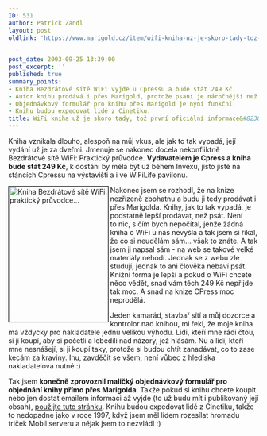 ```yaml
---
ID: 531
author: Patrick Zandl
layout: post
oldlink: 'https://www.marigold.cz/item/wifi-kniha-uz-je-skoro-tady-toz-prvni-oficialni-informace

  '
post_date: 2003-09-25 13:39:00
post_excerpt: ''
published: true
summary_points:
- Kniha Bezdrátové sítě WiFi vyjde u Cpressu a bude stát 249 Kč.
- Autor knihu prodává i přes Marigold, protože psaní je náročnější než prodej.
- Objednávkový formulář pro knihu přes Marigold je nyní funkční.
- Knihu budou expedovat lidé z Cinetiku.
title: WiFi kniha už je skoro tady, tož první oficiální informace&#8230;
---
```


<p>
Kniha vznikala dlouho, alespoň na můj vkus, ale jak to tak vypadá, její vydání už je za dveřmi. Jmenuje se nakonec docela nekonfliktně Bezdrátové sítě WiFi: Praktický průvodce. <STRONG>Vydavatelem je Cpress a kniha bude stát 249 Kč</STRONG>, k dostání by měla být už během Invexu, jisto jistě na stáncích Cpressu na výstavišti a i ve WiFiLife pavilonu. </p>

<p>
<IMG height=273 alt="Kniha Bezdrátové sítě WiFi: praktický průvodce..." src="/wp-content/uploads/wifikniha.jpg" width=200 align=left border=1>Nakonec jsem se rozhodl, že na knize nezřízeně zbohatnu a budu ji tedy prodávat i přes Marigolda. Knihy, jak to tak vypadá, je podstatně lepší prodávat, než psát. Není to&#160;nic, s čím bych nepočítal, jenže žádná kniha o WiFi u nás nevyšla a tak jsem si říkal, že co si neudělám sám... však to znáte. A tak jsem ji napsal sám - na web se takové velké materiály nehodí. Jednak se z webu zle studují, jednak to ani člověka nebaví psát. Knižní forma je lepší a pokud o WiFi chcete něco vědět, snad vám těch 249 Kč nepřijde tak moc. A snad na knize CPress moc neprodělá. </p>

<p>
Jeden kamarád, stavbař sítí a můj dozorce a kontrolor nad knihou, mi řekl, že moje kniha má vždycky pro nakladatele jednu velikou výhodu. Lidi, kteří mne rádi čtou, si ji koupí, aby si početli a lebedili nad názory, jež hlásám. Nu a&#160;lidi, kteří mne nesnášejí, si ji koupí taky, protože si budou chtít zanadávat, co to zase kecám za kraviny. Inu, zavděčit se všem, není vůbec z hlediska nakladatelova nutné :)</p>

<p>
Tak jsem <STRONG>konečně zprovoznil maličký objednávkový formulář pro objednání knihy přímo přes Marigolda</STRONG>. Takže pokud si knihu chcete koupit nebo jen dostat emailem informaci až vyjde (to už budu mít i publikovaný její obsah), <A href="http://beta.marigold.cz/kniha.html">použijte tuto stránku</A>. Knihu budou expedovat lidé z Cinetiku, takže to nedopadne jako v roce 1997, když jsem měl lidem rozesílat hromadu triček Mobil serveru&#160;a nějak jsem to nezvládl :)</p>